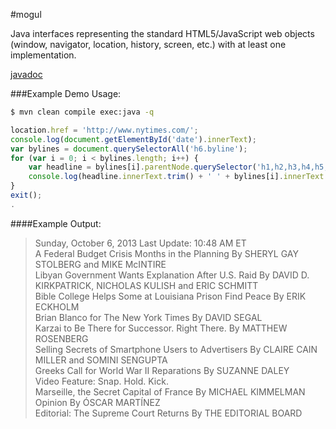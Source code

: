 #mogul

Java interfaces representing the standard HTML5/JavaScript web objects (window, navigator, location, history, screen, etc.) with at least one implementation.

[javadoc](http://snoblind.github.io/mogul/apidocs/overview-summary.html)


###Example Demo Usage:

```bash
$ mvn clean compile exec:java -q
```

```javascript
location.href = 'http://www.nytimes.com/';
console.log(document.getElementById('date').innerText);
var bylines = document.querySelectorAll('h6.byline');
for (var i = 0; i < bylines.length; i++) {
    var headline = bylines[i].parentNode.querySelector('h1,h2,h3,h4,h5,h6,h7,h8');
    console.log(headline.innerText.trim() + ' ' + bylines[i].innerText.trim());
}
exit();
.
```

####Example Output:
> Sunday, October 6, 2013 Last Update: 10:48 AM ET  
A Federal Budget Crisis Months in the Planning By SHERYL GAY STOLBERG and MIKE McINTIRE  
Libyan Government Wants Explanation After U.S. Raid By DAVID D. KIRKPATRICK, NICHOLAS KULISH and ERIC SCHMITT  
Bible College Helps Some at Louisiana Prison Find Peace By ERIK ECKHOLM  
Brian Blanco for The New York Times By DAVID SEGAL  
Karzai to Be There for Successor. Right There. By MATTHEW ROSENBERG  
Selling Secrets of Smartphone Users to Advertisers By CLAIRE CAIN MILLER and SOMINI SENGUPTA  
Greeks Call for World War II Reparations By SUZANNE DALEY  
Video Feature:  Snap. Hold. Kick.   
Marseille, the Secret Capital of France By MICHAEL KIMMELMAN  
Opinion By ÓSCAR MARTÍNEZ  
Editorial: The Supreme Court Returns By THE EDITORIAL BOARD  
